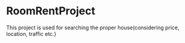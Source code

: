 # RoomRentProject
This project is used for searching the proper house(considering price, location, traffic etc.)
